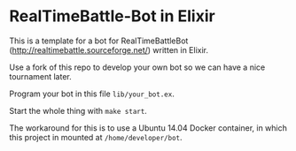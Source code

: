 # RealTimeBattle-Bot in Elixir

This is a template for a bot for RealTimeBattleBot (http://realtimebattle.sourceforge.net/) written in Elixir.

Use a fork of this repo to develop your own bot so we can have a nice tournament later.

Program your bot in this file `lib/your_bot.ex`.

Start the whole thing with `make start`.

The workaround for this is to use a Ubuntu 14.04 Docker container, in which this project in mounted at `/home/developer/bot`.

